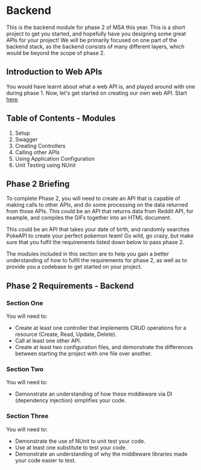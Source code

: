 # Backend

This is the backend module for phase 2 of MSA this year. This is a short project to get you started, and hopefully have you designing some great APIs for your project! We will be primarily focused on one part of the backend stack, as the backend consists of many different layers, which would be beyond the scope of phase 2.

## Introduction to Web APIs

You would have learnt about what a web API is, and played around with one during phase 1. Now, let's get started on creating our own web API. Start [here](https://github.com/NZMSA/2022-Phase-2/tree/main/2.%20Backend/Setup/Readme.md).

## Table of Contents - Modules

1. Setup
2. Swagger
3. Creating Controllers
4. Calling other APIs
5. Using Application Configuration
6. Unit Testing using NUnit

## Phase 2 Briefing

To complete Phase 2, you will need to create an API that is capable of making calls to other APIs, and do some processing on the data returned from those APIs. This could be an API that returns data from Reddit API, for example, and compiles the GIFs together into an HTML document.

This could be an API that takes your date of birth, and randomly searches PokeAPI to create your perfect pokemon team! Go wild, go crazy, but make sure that you fulfil the requirements listed down below to pass phase 2.

The modules included in this section are to help you gain a better understanding of how to fulfil the requirements for phase 2, as well as to provide you a codebase to get started on your project.

## Phase 2 Requirements - Backend

### Section One

You will need to:

* Create at least one controller that implements CRUD operations for a resource (Create, Read, Update, Delete).
* Call at least one other API.
* Create at least two configuration files, and demonstrate the differences between starting the project with one file over another.

### Section Two

You will need to:

* Demonstrate an understanding of how these middleware via DI (dependency injection) simplifies your code.

### Section Three

You will need to:

* Demonstrate the use of NUnit to unit test your code.
* Use at least one substitute to test your code.
* Demonstrate an understanding of why the middleware libraries made your code easier to test.